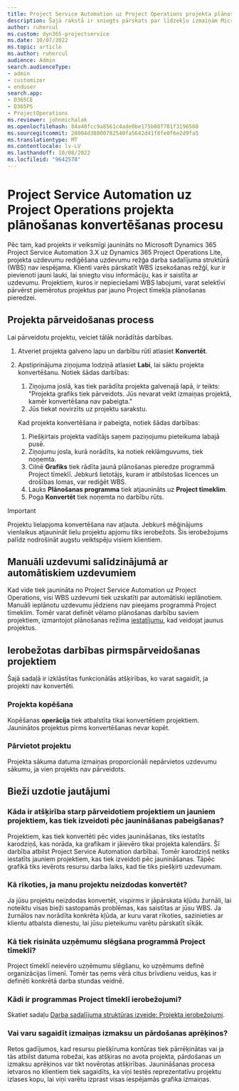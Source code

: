 ```yaml
---
title: Project Service Automation uz Project Operations projekta plānošanas konvertēšanas procesu
description: Šajā rakstā ir sniegts pārskats par līdzekļu izmaiņām Microsoft Dynamics 365 Project Service Automation uz Dynamics 365 Project Operations.
author: ruhercul
ms.custom: dyn365-projectservice
ms.date: 10/07/2022
ms.topic: article
ms.author: ruhercul
audience: Admin
search.audienceType:
- admin
- customizer
- enduser
search.app:
- D365CE
- D365PS
- ProjectOperations
ms.reviewer: johnmichalak
ms.openlocfilehash: 84a40fcc9a8561c4ade0be175b08f701f3196508
ms.sourcegitcommit: 28004d38800782540fa5642d41f8fe0f6e2d9fa5
ms.translationtype: MT
ms.contentlocale: lv-LV
ms.lasthandoff: 10/08/2022
ms.locfileid: "9642578"
---
```

# <a name="project-service-automation-to-project-operations-project-scheduling-conversion-process"></a>Project Service Automation uz Project Operations projekta plānošanas konvertēšanas procesu

Pēc tam, kad projekts ir veiksmīgi jaunināts no Microsoft Dynamics 365 Project Service Automation 3.X uz Dynamics 365 Project Operations Lite, projekta uzdevumu rediģēšana uzdevumu režģa darba sadalījuma struktūrā (WBS) nav iespējama. Klienti varēs pārskatīt WBS izsekošanas režģī, kur ir pievienoti jauni lauki, lai sniegtu visu informāciju, kas ir saistīta ar uzdevumu. Projektiem, kuros ir nepieciešami WBS labojumi, varat selektīvi pārvērst piemērotus projektus par jauno Project tīmekļa plānošanas pieredzei.

## <a name="project-conversion-process"></a>Projekta pārveidošanas process

Lai pārveidotu projektu, veiciet tālāk norādītās darbības.

1. Atveriet projekta galveno lapu un darbību rūtī atlasiet **Konvertēt**.
1. Apstiprinājuma ziņojuma lodziņā atlasiet **Labi**, lai sāktu projekta konvertēšanu. Notiek šādas darbības:

    1. Ziņojuma joslā, kas tiek parādīta projekta galvenajā lapā, ir teikts: "Projekta grafiks tiek pārveidots. Jūs nevarat veikt izmaiņas projektā, kamēr konvertēšana nav pabeigta."
    1. Jūs tiekat novirzīts uz projektu sarakstu.

    Kad projekta konvertēšana ir pabeigta, notiek šādas darbības:

    1. Piešķirtais projekta vadītājs saņem paziņojumu pieteikuma labajā pusē.
    1. Ziņojumu josla, kurā norādīts, ka notiek reklāmguvums, tiek noņemta.
    1. Cilnē **Grafiks** tiek rādīta jaunā plānošanas pieredze programmā Project tīmeklī. Jebkurš lietotājs, kuram ir atbilstošas licences un drošības lomas, var rediģēt WBS.
    1. Lauks **Plānošanas programma** tiek atjaunināts uz **Project tīmeklim**.
    1. Poga **Konvertēt** tiek noņemta no darbību rūts.

> [!IMPORTANT]
> Projektu lielapjoma konvertēšana nav atļauta. Jebkurš mēģinājums vienlaikus atjaunināt lielu projektu apjomu tiks ierobežots. Šis ierobežojums palīdz nodrošināt augstu veiktspēju visiem klientiem.

## <a name="manual-tasks-vs-automatic-tasks"></a>Manuāli uzdevumi salīdzinājumā ar automātiskiem uzdevumiem

Kad vide tiek jaunināta no Project Service Automation uz Project Operations, visi WBS uzdevumi tiek uzskatīti par automātiski ieplānotiem. Manuāli ieplānotu uzdevumu jēdziens nav pieejams programmā Project tīmeklim. Tomēr varat definēt vēlamo plānošanas darbību saviem projektiem, izmantojot plānošanas režīma [iestatījumu,](/project-management/scheduling-modes.md) kad veidojat jaunus projektus.

## <a name="restricted-operations-for-pre-conversion-projects"></a>Ierobežotas darbības pirmspārveidošanas projektiem

Šajā sadaļā ir izklāstītas funkcionālās atšķirības, ko varat sagaidīt, ja projekti nav konvertēti.

### <a name="copy-project"></a>Projekta kopēšana

Kopēšanas **operācija** tiek atbalstīta tikai konvertētiem projektiem. Jauninātos projektus pirms konvertēšanas nevar kopēt.

### <a name="move-project"></a>Pārvietot projektu

Projekta sākuma datuma izmaiņas proporcionāli nepārvietos uzdevumu sākumu, ja vien projekts nav pārveidots.

## <a name="frequently-asked-questions"></a>Bieži uzdotie jautājumi

### <a name="what-are-the-differences-between-converted-projects-and-new-projects-that-are-created-after-the-upgrade-has-been-completed"></a>Kāda ir atšķirība starp pārveidotiem projektiem un jauniem projektiem, kas tiek izveidoti pēc jaunināšanas pabeigšanas?

Projektiem, kas tiek konvertēti pēc vides jaunināšanas, tiks iestatīts karodziņš, kas norāda, ka grafikam ir jāievēro tikai projekta kalendārs. Šī darbība atbilst Project Service Automation darbībai. Tomēr karodziņš netiks iestatīts jauniem projektiem, kas tiek izveidoti pēc jaunināšanas. Tāpēc grafikā tiks ievērots resursu darba laiks, kad tie tiks piešķirti uzdevumam.

### <a name="what-should-i-do-if-my-project-fails-to-be-converted"></a>Kā rīkoties, ja manu projektu neizdodas konvertēt?

Ja jūsu projektu neizdodas konvertēt, vispirms ir jāpārskata kļūdu žurnāli, lai noteiktu visas bieži sastopamās problēmas, kas saistītas ar jūsu WBS. Ja žurnālos nav norādīta konkrēta kļūda, ar kuru varat rīkoties, sazinieties ar klientu atbalsta dienestu, lai jūsu pieteikumu varētu pārskatīt sīkāk.

### <a name="how-are-business-closures-handled-in-project-for-the-web"></a>Kā tiek risināta uzņēmumu slēgšana programmā Project tīmeklī?

Project tīmeklī neievēro uzņēmumu slēgšanu, ko uzņēmums definē organizācijas līmenī. Tomēr tas ņems vērā citus brīvdienu veidus, kas ir definēti konkrētā darba stundas veidnē.

### <a name="what-are-the-limitations-of-project-for-the-web"></a>Kādi ir programmas Project tīmeklī ierobežojumi?

Skatiet sadaļu [Darba sadalījuma struktūras izveide: Projekta ierobežojumi](/project-management/create-wbs#project-limitations.md).

### <a name="can-i-expect-changes-to-my-cost-and-sales-estimates"></a>Vai varu sagaidīt izmaiņas izmaksu un pārdošanas aprēķinos?

Retos gadījumos, kad resursu piešķīruma kontūras tiek pārrēķinātas vai ja tās atbilst datuma robežai, kas atšķiras no avota projekta, pārdošanas un izmaksu aprēķinos var tikt novērotas atšķirības. Jaunināšanas procesa ietvaros no klientiem tiek sagaidīts, ka viņi testēs reprezentatīvu projektu izlases kopu, lai viņi varētu izprast visas iespējamās grafika izmaiņas.

